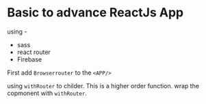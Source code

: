 # Basic to advance ReactJs App

using -

- sass
- react router
- Firebase

First add `Browserrouter` to the `<APP/>`

using `withRouter` to childer. This is a higher order function.
wrap the copmonent with `withRouter`.
